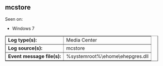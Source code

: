 ## mcstore

Seen on:
* Windows 7

<table border="1" class="docutils">
  <tbody>
    <tr>
      <td><b>Log type(s):</b></td>
      <td>Media Center</td>
    </tr>
    <tr>
      <td><b>Log source(s):</b></td>
      <td>mcstore</td>
    </tr>
    <tr>
      <td><b>Event message file(s):</b></td>
      <td>%systemroot%\ehome\ehepgres.dll</td>
    </tr>
  </tbody>
</table>

&nbsp;

